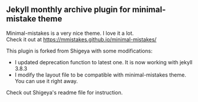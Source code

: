 ## Jekyll monthly archive plugin for minimal-mistake theme

Minimal-mistakes is a very nice theme. I love it a lot.  
Check it out at https://mmistakes.github.io/minimal-mistakes/  
  

This plugin is forked from Shigeya with some modifications:
- I updated deprecation function to latest one. It is now working with jekyll 3.8.3
- I modify the layout file to be compatible with minimal-mistakes theme. You can use it right away.

Check out Shigeya's readme file for instruction.
